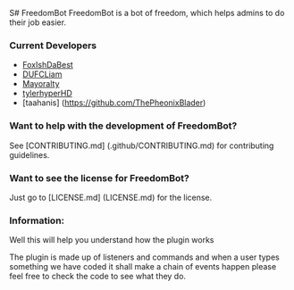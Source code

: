 S# FreedomBot
FreedomBot is a bot of freedom, which helps admins to do their job easier.

### Current Developers
* [FoxIshDaBest](https://github.com/FoxIshDaBest)
* [DUFCLiam](https://github.com/DUFCLiam)
* [Mayoralty](https://github.com/AvalancheYT)
* [tylerhyperHD](https://github.com/tylerhyperHD)
* [taahanis] (https://github.com/ThePheonixBlader)

### Want to help with the development of FreedomBot?
See [CONTRIBUTING.md] (.github/CONTRIBUTING.md) for contributing guidelines.

### Want to see the license for FreedomBot?
Just go to [LICENSE.md] (LICENSE.md) for the license.

### Information:
Well this will help you understand how the plugin works

The plugin is made up of listeners and commands and when a user types something we have coded it shall make a chain of events happen please feel free to check the code to see what they do.
